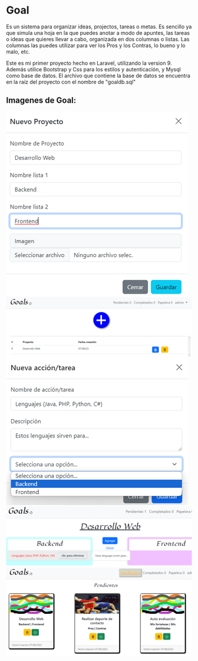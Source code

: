 # Goal
Es un sistema para organizar ideas, projectos, tareas o metas.
Es sencillo ya que simula una hoja en la que puedes anotar a modo de 
apuntes, las tareas o ideas que quieres llevar a cabo, organizada en dos 
columnas o listas.
Las columnas las puedes utilizar para ver los Pros y los Contras, lo bueno y lo malo, etc.

Este es mi primer proyecto hecho en Laravel, utilizando la version 9. Además utilice 
Bootstrap y Css para los estilos y autenticación, y Mysql como base de datos.
El archivo que contiene la base de datos se encuentra en la raíz del proyecto con el nombre de
"goaldb.sql"

## Imagenes de Goal:

![](https://github.com/yulito/goals/blob/main/imagen1.png)
![](https://github.com/yulito/goals/blob/main/imagen2.png)
![](https://github.com/yulito/goals/blob/main/imagen3.png)
![](https://github.com/yulito/goals/blob/main/imagen4.png)
![](https://github.com/yulito/goals/blob/main/imagen5.png)
